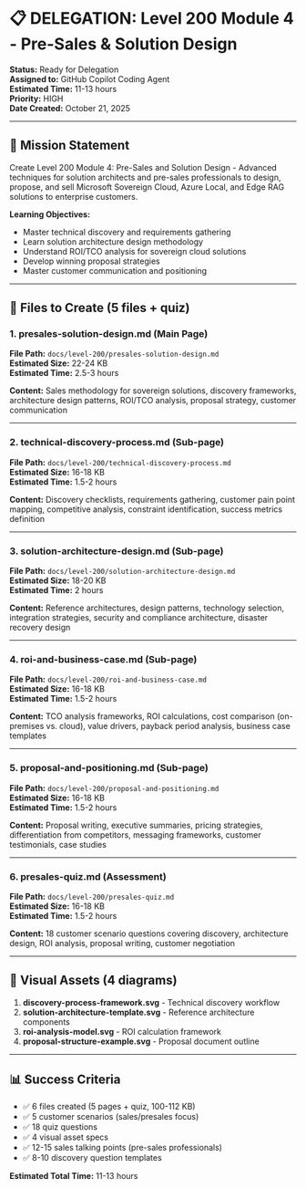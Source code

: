 # 📋 DELEGATION: Level 200 Module 4 - Pre-Sales & Solution Design

**Status:** Ready for Delegation  
**Assigned to:** GitHub Copilot Coding Agent  
**Estimated Time:** 11-13 hours  
**Priority:** HIGH  
**Date Created:** October 21, 2025

---

## 🎯 Mission Statement

Create Level 200 Module 4: Pre-Sales and Solution Design - Advanced techniques for solution architects and pre-sales professionals to design, propose, and sell Microsoft Sovereign Cloud, Azure Local, and Edge RAG solutions to enterprise customers.

**Learning Objectives:**
- Master technical discovery and requirements gathering
- Learn solution architecture design methodology
- Understand ROI/TCO analysis for sovereign cloud solutions
- Develop winning proposal strategies
- Master customer communication and positioning

---

## 📁 Files to Create (5 files + quiz)

### 1. **presales-solution-design.md** (Main Page)
**File Path:** `docs/level-200/presales-solution-design.md`  
**Estimated Size:** 22-24 KB  
**Estimated Time:** 2.5-3 hours

**Content:** Sales methodology for sovereign solutions, discovery frameworks, architecture design patterns, ROI/TCO analysis, proposal strategy, customer communication

---

### 2. **technical-discovery-process.md** (Sub-page)
**File Path:** `docs/level-200/technical-discovery-process.md`  
**Estimated Size:** 16-18 KB  
**Estimated Time:** 1.5-2 hours

**Content:** Discovery checklists, requirements gathering, customer pain point mapping, competitive analysis, constraint identification, success metrics definition

---

### 3. **solution-architecture-design.md** (Sub-page)
**File Path:** `docs/level-200/solution-architecture-design.md`  
**Estimated Size:** 18-20 KB  
**Estimated Time:** 2 hours

**Content:** Reference architectures, design patterns, technology selection, integration strategies, security and compliance architecture, disaster recovery design

---

### 4. **roi-and-business-case.md** (Sub-page)
**File Path:** `docs/level-200/roi-and-business-case.md`  
**Estimated Size:** 16-18 KB  
**Estimated Time:** 1.5-2 hours

**Content:** TCO analysis frameworks, ROI calculations, cost comparison (on-premises vs. cloud), value drivers, payback period analysis, business case templates

---

### 5. **proposal-and-positioning.md** (Sub-page)
**File Path:** `docs/level-200/proposal-and-positioning.md`  
**Estimated Size:** 16-18 KB  
**Estimated Time:** 1.5-2 hours

**Content:** Proposal writing, executive summaries, pricing strategies, differentiation from competitors, messaging frameworks, customer testimonials, case studies

---

### 6. **presales-quiz.md** (Assessment)
**File Path:** `docs/level-200/presales-quiz.md`  
**Estimated Size:** 16-18 KB  
**Estimated Time:** 1.5-2 hours

**Content:** 18 customer scenario questions covering discovery, architecture design, ROI analysis, proposal writing, customer negotiation

---

## 🎨 Visual Assets (4 diagrams)

1. **discovery-process-framework.svg** - Technical discovery workflow
2. **solution-architecture-template.svg** - Reference architecture components
3. **roi-analysis-model.svg** - ROI calculation framework
4. **proposal-structure-example.svg** - Proposal document outline

---

## 📊 Success Criteria

- ✅ 6 files created (5 pages + quiz, 100-112 KB)
- ✅ 5 customer scenarios (sales/presales focus)
- ✅ 18 quiz questions
- ✅ 4 visual asset specs
- ✅ 12-15 sales talking points (pre-sales professionals)
- ✅ 8-10 discovery question templates

**Estimated Total Time:** 11-13 hours
